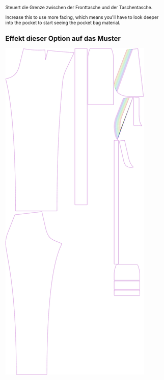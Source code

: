 
Steuert die Grenze zwischen der Fronttasche und der Taschentasche.

Increase this to use more facing, which means you'll have to look deeper into the pocket to start seeing the pocket bag material.


## Effekt dieser Option auf das Muster
![Dieses Bild zeigt den Effekt dieser Option, indem es mehrere Varianten überlagert, die einen anderen Wert für diese Option haben](charlie_frontpocketfacing_sample.svg "Effekt dieser Option auf das Muster")